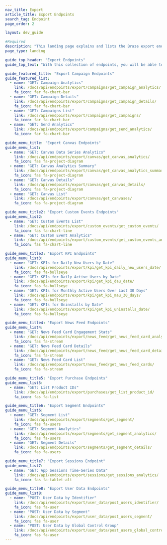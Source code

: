 ```yaml
---
nav_title: Export
article_title: Export Endpoints
search_tag: Endpoint
page_order: 2

layout: dev_guide

#Required
description: "This landing page explains and lists the Braze export endpoints."
page_type: landing

guide_top_header: "Export Endpoints"
guide_top_text: "With this collection of endpoints, you will be able to access and export various levels of details on your KPIs, News Feed Cards, App Sessions, users, segments, Campaigns, and Canvases. <br> <br> Make sure you know your <a href='/docs/user_guide/administrative/access_braze/braze_instances/' target='_blank'>Braze instance</a>, <a href='/docs/api/api_key/' target='_blank'>API key</a>, and <a href='/docs/api/identifier_types/' target='_blank'>API identifier</a> when building out your parameters and request bodies."

guide_featured_title: "Export Campaign Endpoints"
guide_featured_list:
  - name: "GET: Campaign Analytics"
    link: /docs/api/endpoints/export/campaigns/get_campaign_analytics/
    fa_icon: far fa-chart-bar
  - name: "GET: Campaign Details"
    link: /docs/api/endpoints/export/campaigns/get_campaign_details/
    fa_icon: far fa-chart-bar
  - name: "GET: Campaigns List"
    link: /docs/api/endpoints/export/campaigns/get_campaigns/
    fa_icon: far fa-chart-bar
  - name: "GET: Send Analytics"
    link: /docs/api/endpoints/export/campaigns/get_send_analytics/
    fa_icon: far fa-chart-bar

guide_menu_title: "Export Canvas Endpoints"
guide_menu_list:
  - name: "GET: Canvas Data Series Analytics"
    link: /docs/api/endpoints/export/canvas/get_canvas_analytics/
    fa_icon: fas fa-project-diagram
  - name: "GET: Canvas Analytics Summary"
    link: /docs/api/endpoints/export/canvas/get_canvas_analytics_summary/
    fa_icon: fas fa-project-diagram
  - name: "GET: Canvas Details"
    link: /docs/api/endpoints/export/canvas/get_canvas_details/
    fa_icon: fas fa-project-diagram
  - name: "GET: Canvas List"
    link: /docs/api/endpoints/export/canvas/get_canvases/
    fa_icon: fas fa-project-diagram

guide_menu_title2: "Export Custom Events Endpoints"
guide_menu_list2:
  - name: "GET: Custom Events List"
    link: /docs/api/endpoints/export/custom_events/get_custom_events/
    fa_icon: fas fa-chart-line
  - name: "GET: Custom Event Analytics"
    link: /docs/api/endpoints/export/custom_events/get_custom_events_analytics/
    fa_icon: fas fa-chart-line

guide_menu_title3: "Export KPI Endpoints"
guide_menu_list3:
  - name: "GET: KPIs for Daily New Users by Date"
    link: /docs/api/endpoints/export/kpi/get_kpi_daily_new_users_date/
    fa_icon: fas fa-bullseye
  - name: "GET: KPIs for Daily Active Users by Date"
    link: /docs/api/endpoints/export/kpi/get_kpi_dau_date/
    fa_icon: fas fa-bullseye
  - name: "GET: KPIs for Monthly Active Users Over Last 30 Days"
    link: /docs/api/endpoints/export/kpi/get_kpi_mau_30_days/
    fa_icon: fas fa-bullseye
  - name: "GET: KPIs for Uninstalls by Date"
    link: /docs/api/endpoints/export/kpi/get_kpi_uninstalls_date/
    fa_icon: fas fa-bullseye

guide_menu_title4: "Export News Feed Endpoints"
guide_menu_list4:
  - name: "GET: News Feed Card Engagement Stats"
    link: /docs/api/endpoints/export/news_feed/get_news_feed_card_analytics/
    fa_icon: fas fa-stream
  - name: "GET: News Feed Card Details"
    link: /docs/api/endpoints/export/news_feed/get_news_feed_card_details/
    fa_icon: fas fa-stream
  - name: "GET: News Feed Card List"
    link: /docs/api/endpoints/export/news_feed/get_news_feed_cards/
    fa_icon: fas fa-stream

guide_menu_title5: "Export Purchase Endpoints"
guide_menu_list5:
  - name: "GET: List Product IDs"
    link: /docs/api/endpoints/export/purchases/get_list_product_id/
    fa_icon: fas fa-list

guide_menu_title6: "Export Segment Endpoints"
guide_menu_list6:
  - name: "GET: Segment List"
    link: /docs/api/endpoints/export/segments/get_segment/
    fa_icon: fas fa-users
  - name: "GET: Segment Analytics"
    link: /docs/api/endpoints/export/segments/get_segment_analytics/
    fa_icon: fas fa-users
  - name: "GET: Segment Details"
    link: /docs/api/endpoints/export/segments/get_segment_details/
    fa_icon: fas fa-users

guide_menu_title7: "Export Sessions Endpoint"
guide_menu_list7:
  - name: "GET: App Sessions Time-Series Data"
    link: /docs/api/endpoints/export/sessions/get_sessions_analytics/
    fa_icon: fas fa-tablet-alt

guide_menu_title8: "Export User Data Endpoints"
guide_menu_list8:
  - name: "POST: User Data by Identifier"
    link: /docs/api/endpoints/export/user_data/post_users_identifier/
    fa_icon: fas fa-user
  - name: "POST: User Data by Segment"
    link: /docs/api/endpoints/export/user_data/post_users_segment/
    fa_icon: fas fa-user
  - name: "POST: User Data by Global Control Group"
    link: /docs/api/endpoints/export/user_data/post_users_global_control_group/
    fa_icon: fas fa-user
---
```

